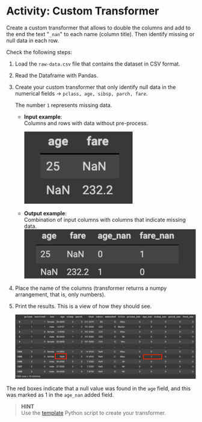 # Activity: Custom Transformer
Create a custom transformer that allows to double the columns and add to the end the text "`_nan`" to each name  (column title). Then identify missing or null data in each row.

Check the following steps:

1. Load the `raw-data.csv` file that contains the dataset in CSV format.
2. Read the Dataframe with Pandas.
3. Create your custom transformer that only identify null data in the numerical fields → `pclass, age, sibsp, parch, fare`.

    The number `1` represents missing data.

    * **Input example**:  
        Columns and rows with data without pre-process.

        ![Alt text](3_input_example.png)
    * **Output example**:  
        Combination of input columns with columns that indicate missing data.
        ![Alt text](3_output_example.png)

4. Place the name of the columns (transformer returns a numpy arrangement, that is, only numbers).
5. Print the results. This is a view of how they should see.

    ![Alt text](5_results.png)


The red boxes indicate that a null value was found in the `age` field, and this was marked as 1 in the `age_nan` added field.

> **HINT**  
Use the [template](custom-transformer.py) Python script to create your transformer.